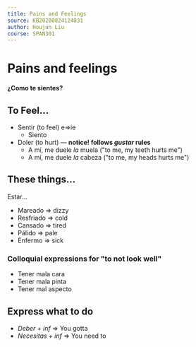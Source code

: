 ```yaml
---
title: Pains and Feelings
source: KB20200824124831
author: Houjun Liu
course: SPAN301
---
```


# Pains and feelings
**¿Como te sientes?**

## To Feel...
* Sentir (to feel) e=>ie
    * Siento 
* Doler (to hurt) — **notice! follows _gustar_ rules**
    * A mí, me duele _la_ muela ("to me, my teeth hurts me")
    * A mí, me duele _la_ cabeza ("to me, my heads hurts me")

## These things... 
Estar…

* Mareado => dizzy
* Resfriado => cold
* Cansado => tired
* Pálido => pale
* Enfermo => sick

### Colloquial expressions for "to not look well"
* Tener mala cara
* Tener mala pinta
* Tener mal aspecto

## Express what to do
* *Deber + inf* => You gotta
* *Necesitas + inf* => You need to
